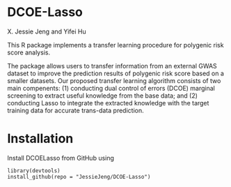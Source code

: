 # DCOE-Lasso
X. Jessie Jeng and Yifei Hu

This R package implements a transfer learning procedure for polygenic risk score analysis.  

The package allows users to transfer information from an external GWAS dataset to improve the prediction results of polygenic risk score based on a smaller datasets. Our proposed transfer learning algorithm consists of two main compenents: (1)
conducting dual control of errors (DCOE) marginal screening to extract useful knowledge from
the base data; and (2) conducting Lasso to integrate the extracted knowledge with
the target training data for accurate trans-data prediction.

# Installation
Install DCOELasso from GitHub using

```r{echo = FALSE, message = FALSE}
library(devtools)
install_github(repo = "JessieJeng/DCOE-Lasso")
```

